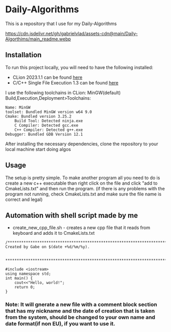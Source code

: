 # Daily-Algorithms

This is a repository that I use for my Daily-Algorithms

https://cdn.jsdelivr.net/gh/gabrielvlad/assets-cdn@main/Daily-Algorthims/main_readme.webp

## Installation

To run this project locally, you will need to have the following installed:

- CLion 2023.1.1 can be found [here](https://www.jetbrains.com/clion/download/#section=windows)
- C/C+​+​ Single File Execution 1.3 can be found [here](https://plugins.jetbrains.com/plugin/8352-c-c--single-file-execution)

I use the following toolchains in CLion: MinGW(default)
Build,Execution,Deployment>Toolchains:

```
Name: MinGW
toolset: Bundled MinGW version w64 9.0
Cmake: Bundled version 3.25.2
    Build Tool: Detected ninja.exe
    C Compiler: Detected gcc.exe
    C++ Compiler: Detected g++.exe
Debugger: Bundled GDB Version 12.1
```

After installing the necessary dependencies, clone the repository to your local machine start doing algos

## Usage

The setup is pretty simple. To make another program all you need to do is create a new c++ executable than right click on the file and click "add to CmakeLists.txt" and then run the program. (if there is any problems with the program not running, check CmakeLists.txt and make sure the file name is correct and legal)

## Automation with shell script made by me

- create_new_cpp_file.sh - creates a new cpp file that it reads from keyboard and adds it to CmakeLists.txt

```
/******************************************************************************
Created by Gabe on $(date +%d/%m/%y).


*******************************************************************************/

#include <iostream>
using namespace std;
int main() {
    cout<<"Hello, world!";
    return 0;
}
```

### Note: It will gnerate a new file with a comment block section that has my nickname and the date of creation that is taken from the system, should be changed to your own name and date format(if non EU), if you want to use it.
